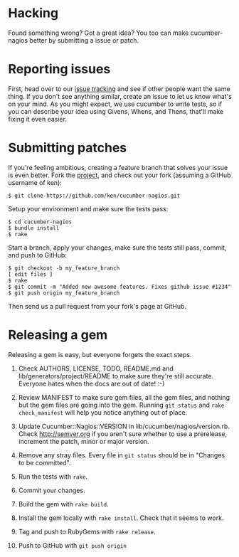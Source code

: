 Hacking
=======

Found something wrong? Got a great idea? You too can make cucumber-nagios
better by submitting a issue or patch.

Reporting issues
================

First, head over to our [issue
tracking](https://github.com/auxesis/cucumber-nagios/issues) and see if other
people want the same thing. If you don't see anything similar, create an issue
to let us know what's on your mind. As you might expect, we use cucumber to
write tests, so if you can describe your idea using Givens, Whens, and Thens,
that'll make fixing it even easier.

Submitting patches
==================

If you're feeling ambitious, creating a feature branch that solves your issue
is even better. Fork the [project](https://github.com/auxesis/cucumber-nagios),
and check out your fork (assuming a GitHub username of ken):

    $ git clone https://github.com/ken/cucumber-nagios.git

Setup your environment and make sure the tests pass:

    $ cd cucumber-nagios
    $ bundle install
    $ rake

Start a branch, apply your changes, make sure the tests still pass, commit, and
push to GitHub:

    $ git checkout -b my_feature_branch
    [ edit files ]
    $ rake
    $ git commit -m "Added new awesome features. Fixes github issue #1234"
    $ git push origin my_feature_branch

Then send us a pull request from your fork's page at GitHub.

Releasing a gem
===============

Releasing a gem is easy, but everyone forgets the exact steps.

1. Check AUTHORS, LICENSE, TODO, README.md and lib/generators/project/README to
make sure they're still accurate. Everyone hates when the docs are out of
date! :-)

2. Review MANIFEST to make sure gem files, all the gem files, and nothing but
the gem files are going into the gem. Running `git status` and `rake
check_manifest` will help you notice anything out of place.

3. Update Cucumber::Nagios::VERSION in lib/cucumber/nagios/version.rb. Check
http://semver.org if you aren't sure whether to use a prerelease, increment the
patch, minor or major version.

4. Remove any stray files. Every file in `git status` should be in "Changes to
be committed".

3. Run the tests with `rake`.

4. Commit your changes.

5. Build the gem with `rake build`.

6. Install the gem locally with `rake install`. Check that it seems to work.

7. Tag and push to RubyGems with `rake release`.

8. Push to GitHub with `git push origin`
